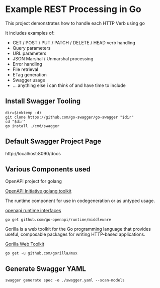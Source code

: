 # Example REST Processing in Go

This project demonstrates how to handle each HTTP Verb using go

It includes examples of:

- GET / POST / PUT / PATCH / DELETE / HEAD verb handling
- Query parameters
- URL parameters
- JSON Marshal / Unmarshal processing
- Error handling
- File retrieval
- ETag generation
- Swagger usage
- ... anything else i can think of and have time to include 


## Install Swagger Tooling
```
dir=$(mktemp -d)
git clone https://github.com/go-swagger/go-swagger "$dir"
cd "$dir"
go install ./cmd/swagger
```
## Default Swagger Project Page

http://localhost:8090/docs

## Various Components used

OpenAPI project for golang

[OpenAPI Initiative golang toolkit](https://github.com/go-openapi)

The runtime component for use in codegeneration or as untyped usage.

[openapi runtime interfaces](https://github.com/go-openapi)
```
go get github.com/go-openapi/runtime/middleware
```
Gorilla is a web toolkit for the Go programming language that provides useful, composable packages for writing HTTP-based applications.

[Gorilla Web Toolkit](https://github.com/gorilla)
```
go get -u github.com/gorilla/mux
```
## Generate Swagger YAML
```
swagger generate spec -o ./swagger.yaml --scan-models
```